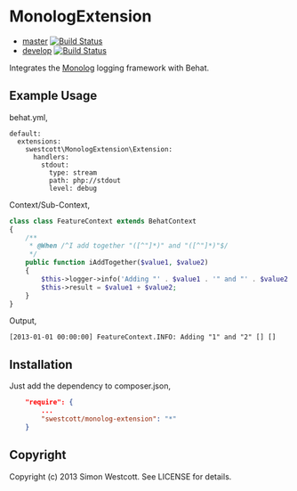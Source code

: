 MonologExtension
================

- [master](https://github.com/swestcott/MonologExtension) [![Build Status](https://travis-ci.org/swestcott/MonologExtension.png?branch=master)](https://travis-ci.org/swestcott/MonologExtension)
- [develop](https://github.com/swestcott/MonologExtension/tree/develop) [![Build Status](https://travis-ci.org/swestcott/MonologExtension.png?branch=develop)](https://travis-ci.org/swestcott/MonologExtension)

Integrates the [Monolog](https://github.com/Seldaek/monolog) logging framework with Behat.

Example Usage
-------------

behat.yml,

``` 
default:
  extensions:
    swestcott\MonologExtension\Extension:
      handlers:
        stdout:
          type: stream
          path: php://stdout
          level: debug
```

Context/Sub-Context,

```php
class class FeatureContext extends BehatContext
{
    /**
     * @When /^I add together "([^"]*)" and "([^"]*)"$/
     */
    public function iAddTogether($value1, $value2)
    {
        $this->logger->info('Adding "' . $value1 . '" and "' . $value2 . '"');
        $this->result = $value1 + $value2;
    }
}
```

Output,

```
[2013-01-01 00:00:00] FeatureContext.INFO: Adding "1" and "2" [] []
```

Installation
------------

Just add the dependency to composer.json,

```json
    "require": {
        ...
        "swestcott/monolog-extension": "*"
    }
```

Copyright
---------

Copyright (c) 2013 Simon Westcott. See LICENSE for details.
